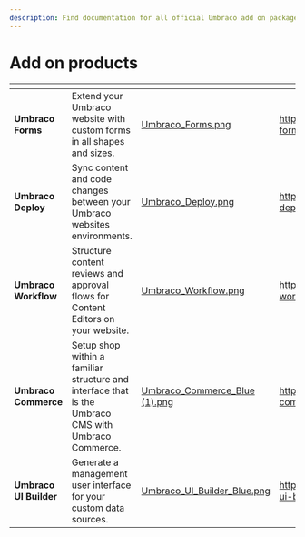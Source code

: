 ```yaml
---
description: Find documentation for all official Umbraco add on packages.
---
```


# Add on products

<table data-view="cards"><thead><tr><th></th><th></th><th data-hidden data-card-cover data-type="files"></th><th data-hidden data-card-target data-type="content-ref"></th></tr></thead><tbody><tr><td><strong>Umbraco Forms</strong></td><td>Extend your Umbraco website with custom forms in all shapes and sizes.</td><td><a href=".gitbook/assets/Umbraco_Forms.png">Umbraco_Forms.png</a></td><td><a href="https://docs.umbraco.com/umbraco-forms/">https://docs.umbraco.com/umbraco-forms/</a></td></tr><tr><td><strong>Umbraco Deploy</strong></td><td>Sync content and code changes between your Umbraco websites environments.</td><td><a href=".gitbook/assets/Umbraco_Deploy.png">Umbraco_Deploy.png</a></td><td><a href="https://docs.umbraco.com/umbraco-deploy/">https://docs.umbraco.com/umbraco-deploy/</a></td></tr><tr><td><strong>Umbraco Workflow</strong></td><td>Structure content reviews and approval flows for Content Editors on your website.</td><td><a href=".gitbook/assets/Umbraco_Workflow.png">Umbraco_Workflow.png</a></td><td><a href="https://docs.umbraco.com/umbraco-workflow/">https://docs.umbraco.com/umbraco-workflow/</a></td></tr><tr><td><strong>Umbraco Commerce</strong></td><td>Setup shop within a familiar structure and interface that is the Umbraco CMS with Umbraco Commerce.</td><td><a href=".gitbook/assets/Umbraco_Commerce_Blue (1).png">Umbraco_Commerce_Blue (1).png</a></td><td><a href="https://docs.umbraco.com/umbraco-commerce">https://docs.umbraco.com/umbraco-commerce</a></td></tr><tr><td><strong>Umbraco UI Builder</strong></td><td>Generate a management user interface for your custom data sources. </td><td><a href=".gitbook/assets/Umbraco_UI_Builder_Blue.png">Umbraco_UI_Builder_Blue.png</a></td><td><a href="https://docs.umbraco.com/umbraco-ui-builder/">https://docs.umbraco.com/umbraco-ui-builder/</a></td></tr></tbody></table>
